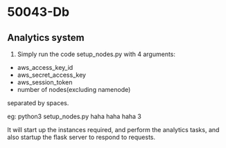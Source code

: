 # 50043-Db
## Analytics system

1. Simply run the code setup_nodes.py with 4 arguments:
- aws_access_key_id
- aws_secret_access_key
- aws_session_token
- number of nodes(excluding namenode)

separated by spaces.

eg: python3 setup_nodes.py haha haha haha 3

It will start up the instances required, and perform the analytics tasks, and also startup the flask server to respond to requests.

